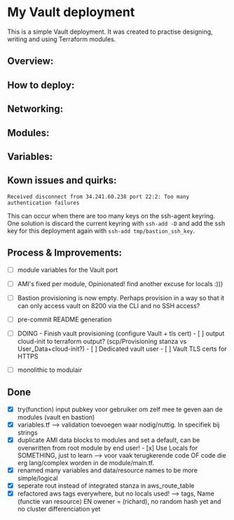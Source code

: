 # My Vault deployment

This is a simple Vault deployment.
It was created to practise designing, writing and using Terraform modules.

## Overview:

## How to deploy:

## Networking:

## Modules:

## Variables:

## Kown issues and quirks:

```
Received disconnect from 34.241.60.238 port 22:2: Too many authentication failures
```
This can occur when there are too many keys on the ssh-agent keyring. One solution is discard the current keyring with `ssh-add -D` and add the ssh key for this deployment again with `ssh-add tmp/bastion_ssh_key`.

## Process & Improvements:
- [ ] module variables for the Vault port
- [ ] AMI's fixed per module, Opinionated! find another excuse for locals :)))
- [ ] Bastion provisioning is now empty. Perhaps provision in a way so that it can only access vault on 8200 via the CLI and no SSH access?

- [ ] pre-commit README generation
- [ ] DOING - Finish vault provisioning (configure Vault + tls cert)
        - [ ] output cloud-init to terraform output? (scp/Provisioning stanza vs User_Data+cloud-init?)
        - [ ] Dedicated vault user
        - [ ] Vault TLS certs for HTTPS
- [ ] monolithic to modulair


## Done
- [x] try(function) input pubkey voor gebruiker om zelf mee te geven aan de modules (vault en bastion)
- [x] variables.tf --> validation toevoegen waar nodig/nuttig. In specifiek bij strings
- [x] duplicate AMI data blocks to modules and set a default, can be overwritten from root module by end user!
        - [x] Use Locals for SOMETHING, just to learn --> voor vaak terugkerende code OF code die erg lang/complex worden in de module/main.tf.
- [x] renamed many variables and data/resource names to be more simple/logical
- [x] seperate rout instead of integrated stanza in aws_route_table
- [x] refactored aws tags everywhere, but no locals used! --> tags, Name (functie van resource) EN owener = (richard), no random hash yet and no cluster differenciation yet